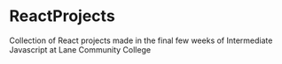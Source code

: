 # ReactProjects
Collection of React projects made in the final few weeks of Intermediate Javascript at Lane Community College
